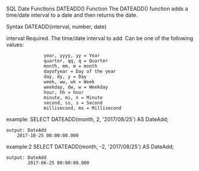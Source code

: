SQL Date Functions
DATEADD() Function
The DATEADD() function adds a time/date interval to a date and then returns the date.

Syntax
DATEADD(interval, number, date)


interval	        Required. The time/date interval to add. Can be one of the following values:

                  year, yyyy, yy = Year
                  quarter, qq, q = Quarter
                  month, mm, m = month
                  dayofyear = Day of the year
                  day, dy, y = Day
                  week, ww, wk = Week
                  weekday, dw, w = Weekday
                  hour, hh = hour
                  minute, mi, n = Minute
                  second, ss, s = Second
                  millisecond, ms = Millisecond

example: SELECT DATEADD(month, 2, '2017/08/25') AS DateAdd;

    output: DateAdd
        2017-10-25 00:00:00.000
        
example:2 SELECT DATEADD(month, -2, '2017/08/25') AS DateAdd;

    output: DateAdd
            2017-06-25 00:00:00.000

